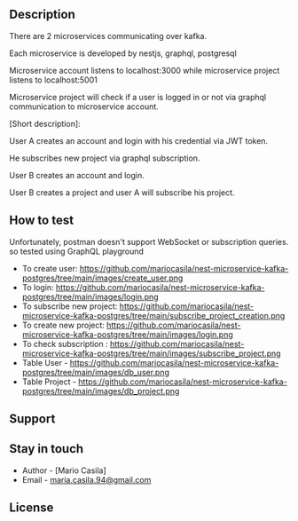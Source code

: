 ## Description

There are 2 microservices communicating over kafka.

Each microservice is developed by nestjs, graphql, postgresql

Microservice account listens to localhost:3000 while microservice project listens to localhost:5001

Microservice project will check if a user is logged in or not via graphql communication to microservice account.


[Short description]:

User A creates an account and login with his credential via JWT token.

He subscribes new project via graphql subscription.

User B creates an account and login.

User B creates a project and user A will subscribe his project.


## How to test

Unfortunately, postman doesn't support WebSocket or subscription queries. so tested using GraphQL playground
- To create user: <a target = "_blank">https://github.com/mariocasila/nest-microservice-kafka-postgres/tree/main/images/create_user.png </a>
- To login: <a target = "_blank">https://github.com/mariocasila/nest-microservice-kafka-postgres/tree/main/images/login.png</a>
- To subscribe new project: <a target = "_blank"> https://github.com/mariocasila/nest-microservice-kafka-postgres/tree/main/subscribe_project_creation.png </a>
- To create new project: <a target = "_blank"> https://github.com/mariocasila/nest-microservice-kafka-postgres/tree/main/images/login.png </a>
- To check subscription : <a target = "_blank"> https://github.com/mariocasila/nest-microservice-kafka-postgres/tree/main/images/subscribe_project.png </a>
- Table User - <a target = "_blank"> https://github.com/mariocasila/nest-microservice-kafka-postgres/tree/main/images/db_user.png </a>
- Table Project - <a target = "_blank"> https://github.com/mariocasila/nest-microservice-kafka-postgres/tree/main/images/db_project.png </a>


## Support

## Stay in touch

- Author - [Mario Casila]
- Email - maria.casila.94@gmail.com

## License
